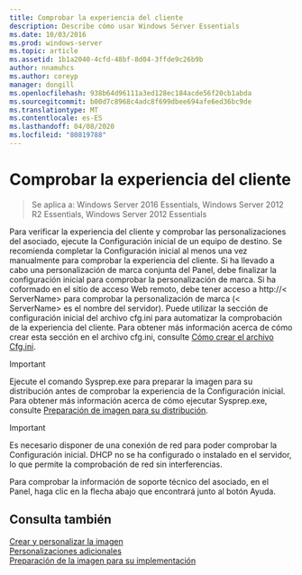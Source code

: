 ```yaml
---
title: Comprobar la experiencia del cliente
description: Describe cómo usar Windows Server Essentials
ms.date: 10/03/2016
ms.prod: windows-server
ms.topic: article
ms.assetid: 1b1a2040-4cfd-48bf-8d04-3ffde9c26b9b
author: nnamuhcs
ms.author: coreyp
manager: dongill
ms.openlocfilehash: 938b64d96111a3ed128ec184acde56f20cb1abda
ms.sourcegitcommit: b00d7c8968c4adc8f699dbee694afe6ed36bc9de
ms.translationtype: MT
ms.contentlocale: es-ES
ms.lasthandoff: 04/08/2020
ms.locfileid: "80819788"
---
```

# <a name="testing-the-customer-experience"></a>Comprobar la experiencia del cliente

>Se aplica a: Windows Server 2016 Essentials, Windows Server 2012 R2 Essentials, Windows Server 2012 Essentials

Para verificar la experiencia del cliente y comprobar las personalizaciones del asociado, ejecute la Configuración inicial de un equipo de destino. Se recomienda completar la Configuración inicial al menos una vez manualmente para comprobar la experiencia del cliente. Si ha llevado a cabo una personalización de marca conjunta del Panel, debe finalizar la configuración inicial para comprobar la personalización de marca. Si ha coformado en el sitio de acceso Web remoto, debe tener acceso a http://< ServerName\> para comprobar la personalización de marca (< ServerName\> es el nombre del servidor). Puede utilizar la sección de configuración inicial del archivo cfg.ini para automatizar la comprobación de la experiencia del cliente. Para obtener más información acerca de cómo crear esta sección en el archivo cfg.ini, consulte [Cómo crear el archivo Cfg.ini](Create-the-Cfg.ini-File.md).  
  
> [!IMPORTANT]
>  Ejecute el comando Sysprep.exe para preparar la imagen para su distribución antes de comprobar la experiencia de la Configuración inicial. Para obtener más información acerca de cómo ejecutar Sysprep.exe, consulte [Preparación de imagen para su distribución](Preparing-the-Image-for-Deployment.md).  
  
> [!IMPORTANT]
>  Es necesario disponer de una conexión de red para poder comprobar la Configuración inicial. DHCP no se ha configurado o instalado en el servidor, lo que permite la comprobación de red sin interferencias.  
  
 Para comprobar la información de soporte técnico del asociado, en el Panel, haga clic en la flecha abajo que encontrará junto al botón Ayuda.  
  
## <a name="see-also"></a>Consulta también  
 [Crear y personalizar la imagen](Creating-and-Customizing-the-Image.md)   
 [Personalizaciones adicionales](Additional-Customizations.md)   
 [Preparación de la imagen para su implementación](Preparing-the-Image-for-Deployment.md)